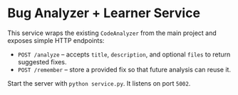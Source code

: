 # Bug Analyzer + Learner Service

This service wraps the existing `CodeAnalyzer` from the main project and exposes simple HTTP endpoints:

- `POST /analyze` – accepts `title`, `description`, and optional `files` to return suggested fixes.
- `POST /remember` – store a provided fix so that future analysis can reuse it.

Start the server with `python service.py`. It listens on port `5002`.

